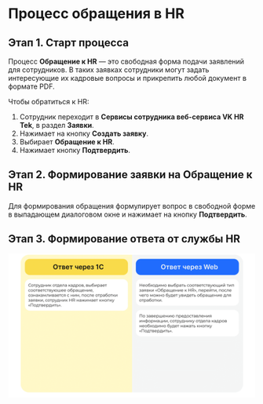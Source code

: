 # Процесс обращения в HR

## Этап 1. Старт процесса

Процесс **Обращение к HR** — это свободная форма подачи заявлений для сотрудников. В таких заявках сотрудники могут задать интересующие их кадровые вопросы и прикрепить любой документ в формате PDF.

Чтобы обратиться к HR:
1. Сотрудник переходит в **Сервисы сотрудника веб-сервиса VK HR Tek**, в раздел **Заявки**.
2. Нажимает на кнопку **Создать заявку**.
3. Выбирает **Обращение к HR**.
4. Нажимает кнопку **Подтвердить**.

## Этап 2. Формирование заявки на Обращение к HR

Для формирования обращения формулирует вопрос в свободной форме в выпадающем диалоговом окне и нажимает на кнопку **Подтвердить**.

## Этап 3. Формирование ответа от службы HR

![](./assets/1.png)
